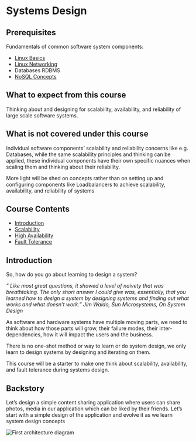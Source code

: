 # Systems Design

## Prerequisites

Fundamentals of common software system components:

- [Linux Basics](https://linkedin.github.io/school-of-de/linux_basics/intro/)
- [Linux Networking](https://linkedin.github.io/school-of-de/linux_networking/intro/)
- Databases RDBMS
- [NoSQL Concepts](https://linkedin.github.io/school-of-de/databases_nosql/intro/)

## What to expect from this course

Thinking about and designing for scalability, availability, and reliability of large scale software systems.

## What is not covered under this course

Individual software components’ scalability and reliability concerns like e.g. Databases, while the same scalability principles and thinking can be applied, these individual components have their own specific nuances when scaling them and thinking about their reliability.

More light will be shed on concepts rather than on setting up and configuring components like Loadbalancers to achieve scalability, availability, and reliability of systems

## Course Contents

- [Introduction](https://linkedin.github.io/school-of-de/systems_design/intro/#backstory)
- [Scalability](https://linkedin.github.io/school-of-de/systems_design/scalability/)
- [High Availability](https://linkedin.github.io/school-of-de/systems_design/availability/)
- [Fault Tolerance](https://linkedin.github.io/school-of-de/systems_design/fault-tolerance/)


## Introduction

So, how do you go about learning to design a system?

*” Like most great questions, it showed a level of naivety that was breathtaking. The only short answer I could give was, essentially, that you learned how to design a system by designing systems and finding out what works and what doesn’t work.”
Jim Waldo, Sun Microsystems, On System Design*

    
As software and hardware systems have multiple moving parts, we need to think about how those parts will grow, their failure modes, their inter-dependencies, how it will impact the users and the business.

There is no one-shot method or way to learn or do system design, we only learn to design systems by designing and iterating on them.

This course will be a starter to make one think about scalability, availability, and fault tolerance during systems design.

## Backstory

Let’s design a simple content sharing application where users can share photos, media in our application which can be liked by their friends. Let’s start with a simple design of the application and evolve it as we learn system design concepts

![First architecture diagram](images/first-architecture.jpg)

